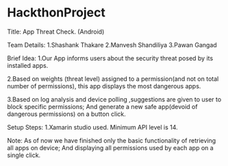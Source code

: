 HackthonProject
===============
Title: App Threat Check. (Android) 

Team Details:
1.Shashank Thakare
2.Manvesh Shandiliya
3.Pawan Gangad

Brief Idea:
1.Our App informs users about the security threat posed by its installed apps.

2.Based on weights (threat level) assigned to a permission(and not on total number of permissions),
this app displays the most dangerous apps.

3.Based on log analysis and device polling ,suggestions are given to user to block specific permissions;
And generate a new safe app(devoid of dangerous permissions) on a button click.

Setup Steps:
1.Xamarin studio used. Minimum API level is 14.

Note: 
As of now we have finished only the basic functionality of retrieving all apps on device; 
And displaying all permissions used by each app on a single click. 


